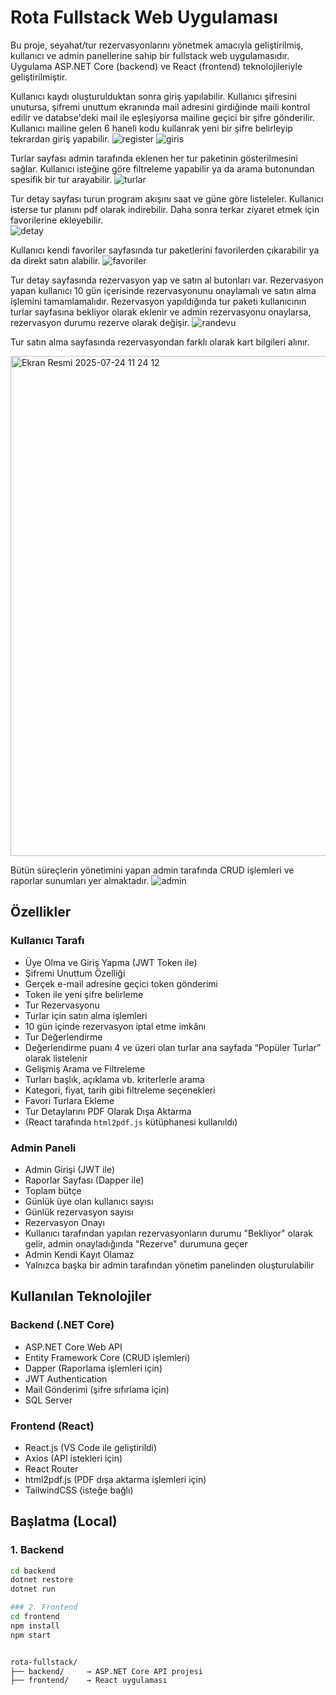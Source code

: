 # Rota Fullstack Web Uygulaması

Bu proje, seyahat/tur rezervasyonlarını yönetmek amacıyla geliştirilmiş, kullanıcı ve admin panellerine sahip bir fullstack web uygulamasıdır. Uygulama ASP.NET Core (backend) ve React (frontend) teknolojileriyle geliştirilmiştir.


Kullanıcı kaydı oluşturulduktan sonra giriş yapılabilir. Kullanıcı şifresini unutursa, şifremi unuttum ekranında mail adresini girdiğinde maili kontrol edilir ve databse'deki mail ile eşleşiyorsa mailine geçici bir şifre gönderilir. Kullanıcı mailine gelen 6 haneli kodu kullanrak yeni bir şifre belirleyip tekrardan giriş yapabilir.
![register](https://github.com/user-attachments/assets/6bfed8b4-86c0-4bdb-bf51-0f702b971409)
![giris](https://github.com/user-attachments/assets/7eb68863-a55a-4e05-9a58-77a017674871)


Turlar sayfası admin tarafında eklenen her tur paketinin gösterilmesini sağlar. Kullanıcı isteğine göre filtreleme yapabilir ya da arama butonundan spesifik bir tur arayabilir. 
![turlar](https://github.com/user-attachments/assets/b8431e0d-db93-4aaf-8eba-e9c8ed6f1515)

Tur detay sayfası turun program akışını saat ve güne göre listeleler. Kullanıcı isterse tur planını pdf olarak indirebilir. Daha sonra terkar ziyaret etmek için favorilerine ekleyebilir.  
![detay](https://github.com/user-attachments/assets/51175966-4913-4168-aa02-ca72d6b20421)

Kullanıcı kendi favoriler sayfasında tur paketlerini favorilerden çıkarabilir ya da direkt satın alabilir. 
![favoriler](https://github.com/user-attachments/assets/aa67a2dc-ce9f-4838-9260-be11919f32a6)

Tur detay sayfasında rezervasyon yap ve satın al butonları var. Rezervasyon yapan kullanıcı 10 gün içerisinde rezervasyonunu onaylamalı ve satın alma işlemini tamamlamalıdır. Rezervasyon yapıldığında tur paketi kullanıcının turlar sayfasına bekliyor olarak eklenir ve admin rezervasyonu onaylarsa, rezervasyon durumu rezerve olarak değişir.
![randevu](https://github.com/user-attachments/assets/160bfc49-5f94-4e5a-afed-9727b7457fcc)

Tur satın alma sayfasında rezervasyondan farklı olarak kart bilgileri alınır.

<img width="1280" height="800" alt="Ekran Resmi 2025-07-24 11 24 12" src="https://github.com/user-attachments/assets/5f1fff45-ef38-4ed8-adf7-7925fb4c95bd" />

Bütün süreçlerin yönetimini yapan admin tarafında CRUD işlemleri ve raporlar sunumları yer almaktadır.
![admin](https://github.com/user-attachments/assets/60b5c6ae-b548-4862-919e-21dc7f9e0e89)



##  Özellikler

###  Kullanıcı Tarafı

-  Üye Olma ve Giriş Yapma (JWT Token ile)
-  Şifremi Unuttum Özelliği
  - Gerçek e-mail adresine geçici token gönderimi
  - Token ile yeni şifre belirleme
-  Tur Rezervasyonu
  - Turlar için satın alma işlemleri
  - 10 gün içinde rezervasyon iptal etme imkânı
-  Tur Değerlendirme
  - Değerlendirme puanı 4 ve üzeri olan turlar ana sayfada “Popüler Turlar” olarak listelenir
-  Gelişmiş Arama ve Filtreleme
  - Turları başlık, açıklama vb. kriterlerle arama
  - Kategori, fiyat, tarih gibi filtreleme seçenekleri
-  Favori Turlara Ekleme
-  Tur Detaylarını PDF Olarak Dışa Aktarma
  - (React tarafında `html2pdf.js` kütüphanesi kullanıldı)

###  Admin Paneli

-  Admin Girişi (JWT ile)
-  Raporlar Sayfası (Dapper ile)
  - Toplam bütçe
  - Günlük üye olan kullanıcı sayısı
  - Günlük rezervasyon sayısı
-  Rezervasyon Onayı
  - Kullanıcı tarafından yapılan rezervasyonların durumu "Bekliyor" olarak gelir, admin onayladığında "Rezerve" durumuna geçer
-  Admin Kendi Kayıt Olamaz
  - Yalnızca başka bir admin tarafından yönetim panelinden oluşturulabilir


##  Kullanılan Teknolojiler

### Backend (.NET Core)
- ASP.NET Core Web API
- Entity Framework Core (CRUD işlemleri)
- Dapper (Raporlama işlemleri için)
- JWT Authentication
- Mail Gönderimi (şifre sıfırlama için)
- SQL Server

### Frontend (React)
- React.js (VS Code ile geliştirildi)
- Axios (API istekleri için)
- React Router
- html2pdf.js (PDF dışa aktarma işlemleri için)
- TailwindCSS (isteğe bağlı)

## Başlatma (Local)

### 1. Backend
```bash
cd backend
dotnet restore
dotnet run

### 2. Frontend
cd frontend
npm install
npm start


rota-fullstack/
├── backend/     → ASP.NET Core API projesi
├── frontend/    → React uygulaması






